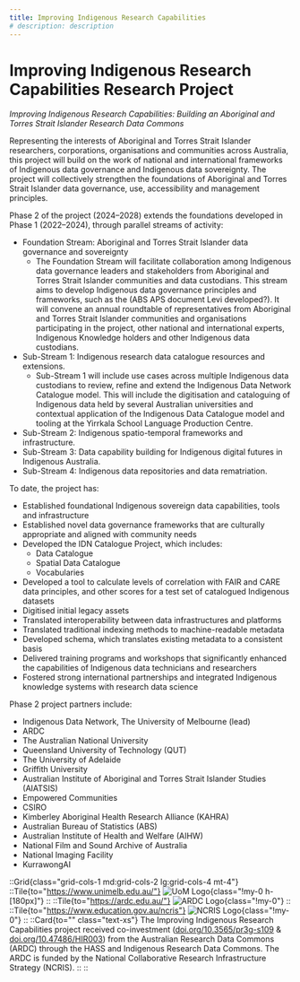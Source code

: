 ```yaml
---
title: Improving Indigenous Research Capabilities
# description: description
---
```


# Improving Indigenous Research Capabilities Research Project
_Improving Indigenous Research Capabilities: Building an Aboriginal and Torres Strait Islander Research Data Commons_

Representing the interests of Aboriginal and Torres Strait Islander researchers, corporations, organisations and communities across Australia, this project will build on the work of national and international frameworks of Indigenous data governance and Indigenous data sovereignty. The project will collectively strengthen the foundations of Aboriginal and Torres Strait Islander data governance, use, accessibility and management principles. 

Phase 2 of the project (2024–2028) extends the foundations developed in Phase 1 (2022–2024), through parallel streams of activity:

- Foundation Stream: Aboriginal and Torres Strait Islander data governance and sovereignty
    - The Foundation Stream will facilitate collaboration among Indigenous data governance leaders and stakeholders from Aboriginal and Torres Strait Islander communities and data custodians. This stream aims to develop Indigenous data governance principles and frameworks, such as the (ABS APS document Levi developed?). It will convene an annual roundtable of representatives from Aboriginal and Torres Strait Islander communities and organisations participating in the project, other national and international experts, Indigenous Knowledge holders and other Indigenous data custodians.
- Sub-Stream 1: Indigenous research data catalogue resources and extensions. 
    - Sub-Stream 1 will include use cases across multiple Indigenous data custodians to review, refine and extend the Indigenous Data Network Catalogue model. This will include the digitisation and cataloguing of Indigenous data held by several Australian universities and contextual application of the Indigenous Data Catalogue model and tooling at the Yirrkala School Language Production Centre. 
- Sub-Stream 2: Indigenous spatio-temporal frameworks and infrastructure. 
- Sub-Stream 3: Data capability building for Indigenous digital futures in Indigenous Australia. 
- Sub-Stream 4: Indigenous data repositories and data rematriation.

To date, the project has: 
- Established foundational Indigenous sovereign data capabilities, tools and infrastructure 
- Established novel data governance frameworks that are culturally appropriate and aligned with community needs  
- Developed the IDN Catalogue Project, which includes: 
    - Data Catalogue 
    - Spatial Data Catalogue 
    - Vocabularies 
- Developed a tool to calculate levels of correlation with FAIR and CARE data principles, and other scores for a test set of catalogued Indigenous datasets 
- Digitised initial legacy assets 
- Translated interoperability between data infrastructures and platforms 
- Translated traditional indexing methods to machine-readable metadata 
- Developed schema, which translates existing metadata to a consistent basis 
- Delivered training programs and workshops that significantly enhanced the capabilities of Indigenous data technicians and researchers 
- Fostered strong international partnerships and integrated Indigenous knowledge systems with research data science

Phase 2 project partners include:
- Indigenous Data Network, The University of Melbourne (lead) 
- ARDC 
- The Australian National University 
- Queensland University of Technology (QUT) 
- The University of Adelaide 
- Griffith University 
- Australian Institute of Aboriginal and Torres Strait Islander Studies (AIATSIS) 
- Empowered Communities 
- CSIRO 
- Kimberley Aboriginal Health Research Alliance (KAHRA) 
- Australian Bureau of Statistics (ABS) 
- Australian Institute of Health and Welfare (AIHW) 
- National Film and Sound Archive of Australia 
- National Imaging Facility 
- KurrawongAI

::Grid{class="grid-cols-1 md:grid-cols-2 lg:grid-cols-4 mt-4"}
::Tile{to="https://www.unimelb.edu.au/"}
![UoM Logo](/img/logo-um.svg){class="!my-0 h-[180px]"}
::
::Tile{to="https://ardc.edu.au/"}
![ARDC Logo](/img/logo-ardc.svg){class="!my-0"}
::
::Tile{to="https://www.education.gov.au/ncris"}
![NCRIS Logo](/img/ncris_logo.svg){class="!my-0"}
::
::Card{to="" class="text-xs"}
The Improving Indigenous Research Capabilities project received co-investment ([doi.org/10.3565/pr3g-s109](doi.org/10.3565/pr3g-s109) & [doi.org/10.47486/HIR003](doi.org/10.47486/HIR003)) from the Australian Research Data Commons (ARDC) through the HASS and Indigenous Research Data Commons. The ARDC is funded by the National Collaborative Research Infrastructure Strategy (NCRIS).
::
::